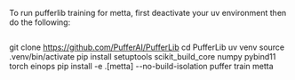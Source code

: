 To run pufferlib training for metta, first deactivate your uv environment then do the following:

```
```
git clone https://github.com/PufferAI/PufferLib
cd PufferLib
uv venv
source .venv/bin/activate
pip install setuptools scikit_build_core numpy pybind11 torch einops
pip install -e .[metta] --no-build-isolation
puffer train metta
```
```
